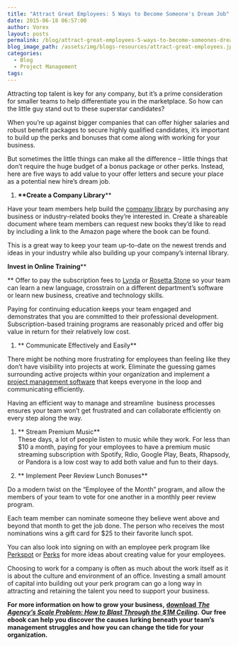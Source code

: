 ```yaml
---
title: "Attract Great Employees: 5 Ways to Become Someone's Dream Job"
date: 2015-06-18 06:57:00
author: Vorex
layout: posts
permalink: /blog/attract-great-employees-5-ways-to-become-someones-dream-job/
blog_image_path: /assets/img/blogs-resources/attract-great-employees.jpg
categories:
  - Blog
  - Project Management
tags:  
---
```



Attracting top talent is key for any company, but it’s a prime consideration for smaller teams to help differentiate you in the marketplace. So how can the little guy stand out to these superstar candidates?<!--more-->

When you’re up against bigger companies that can offer higher salaries and robust benefit packages to secure highly qualified candidates, it’s important to build up the perks and bonuses that come along with working for your business.

But sometimes the little things can make all the difference – little things that don’t require the huge budget of a bonus package or other perks. Instead, here are five ways to add value to your offer letters and secure your place as a potential new hire’s dream job.

1. **\*\*Create a Company Library**\*\*

Have your team members help build the [company library](http://blog.robustsoftware.co.uk/2008/05/creating-company-library.html) by purchasing any business or industry-related books they’re interested in. Create a shareable document where team members can request new books they’d like to read by including a link to the Amazon page where the book can be found.

This is a great way to keep your team up-to-date on the newest trends and ideas in your industry while also building up your company’s internal library.

**Invest in Online Training**\*\*

\*\* Offer to pay the subscription fees to [Lynda](http://www.lynda.com/) or [Rosetta Stone](http://www.rosettastone.com/) so your team can learn a new language, crosstrain on a different department’s software or learn new business, creative and technology skills.

Paying for continuing education keeps your team engaged and demonstrates that you are committed to their professional development. Subscription-based training programs are reasonably priced and offer big value in return for their relatively low cost.

1. \*\* Communicate Effectively and Easily\*\*

There might be nothing more frustrating for employees than feeling like they don’t have visibility into projects at work. Eliminate the guessing games surrounding active projects within your organization and implement a [project management software](http://www.vorex.com/product/online-project-management/) that keeps everyone in the loop and communicating efficiently.

Having an efficient way to manage and streamline  business processes ensures your team won’t get frustrated and can collaborate efficiently on every step along the way.

1. \*\* Stream Premium Music\*\*
   <br> These days, a lot of people listen to music while they work. For less than $10 a month, paying for your employees to have a premium music streaming subscription with Spotify, Rdio, Google Play, Beats, Rhapsody, or Pandora is a low cost way to add both value and fun to their days.

2. \*\* Implement Peer Review Lunch Bonuses\*\*

Do a modern twist on the “Employee of the Month” program, and allow the members of your team to vote for one another in a monthly peer review program.

Each team member can nominate someone they believe went above and beyond that month to get the job done. The person who receives the most nominations wins a gift card for $25 to their favorite lunch spot.

You can also look into signing on with an employee perk program like [Perkspot](http://www.perkspot.com/) or [Perks](http://perks.com/) for more ideas about creating value for your employees.

Choosing to work for a company is often as much about the work itself as it is about the culture and environment of an office. Investing a small amount of capital into building out your perk program can go a long way in attracting and retaining the talent you need to support your business.

**For more information on how to grow your business,** [**download** ***The Agency’s Scale Problem: How to Blast Through the $1M Ceiling***](http://vorex.hs-sites.com/agency-scale-ebook?__hstc=100746398.b2843db0333d5242d1d7cad84e1e93d1.1428948442272.1433544441781.1433793493875.19&amp;__hssc=100746398.13.1433793493875&amp;__hsfp=357257685)***.*** **Our free ebook can help you discover the causes lurking beneath your team’s management struggles and how you can change the tide for your organization.**
